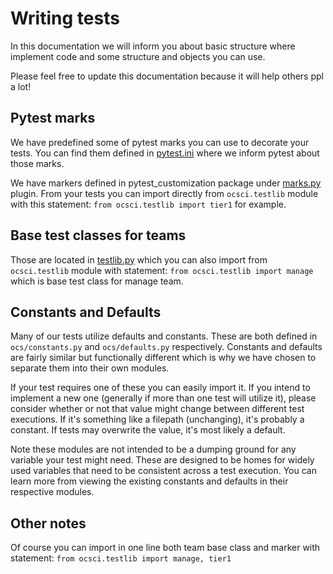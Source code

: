 # Writing tests

In this documentation we will inform you about basic structure where implement
code and some structure and objects you can use.

Please feel free to update this documentation because it will help others ppl
a lot!

## Pytest marks

We have predefined some of pytest marks you can use to decorate your tests.
You can find them defined in [pytest.ini](../pytest.ini) where we inform
pytest about those marks.

We have markers defined in pytest_customization package under
[marks.py](../framework/pytest_customization/marks.py) plugin. From your tests you
can import directly from `ocsci.testlib` module with this statement:
`from ocsci.testlib import tier1` for example.


## Base test classes for teams

Those are located in [testlib.py](../framework/testlib.py) which you can also
import from `ocsci.testlib` module with statement:
`from ocsci.testlib import manage` which is base test class for manage team.


## Constants and Defaults

Many of our tests utilize defaults and constants. These are both defined in
`ocs/constants.py` and `ocs/defaults.py` respectively. Constants and defaults
are fairly similar but functionally different which is why we have chosen
to separate them into their own modules.

If your test requires one of these you can easily import it.
If you intend to implement a new one (generally if more than one test will
utilize it), please consider whether or not that value might change between
different test executions. If it's something like a filepath (unchanging),
it's probably a constant. If tests may overwrite the value, it's most likely a
default.

Note these modules are not intended to be a dumping ground for any variable
your test might need. These are designed to be homes for widely used variables
that need to be consistent across a test execution. You can learn more from
viewing the existing constants and defaults in their respective modules.


## Other notes

Of course you can import in one line both team base class and marker with
statement: `from ocsci.testlib import manage, tier1`
